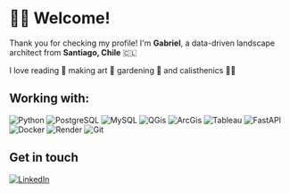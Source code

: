# 🙌🏽 Welcome! 

Thank you for checking my profile! I'm **Gabriel**, a data-driven landscape architect from **Santiago, Chile** 🇨🇱

I love reading 📖 making art 🎨 gardening 🌱 and calisthenics 🤸🏾




## Working with:
![Python](https://img.shields.io/badge/-Python-333333?style=flat&logo=python)
![PostgreSQL](https://img.shields.io/badge/-PostgreSQL-333333?style=flat&logo=PostgreSQL)
![MySQL](https://img.shields.io/badge/-MySQL-333333?style=flat&logo=MySQL)
![QGis](https://img.shields.io/badge/-QGis-333333?style=flat&logo=QGis)
![ArcGis](https://img.shields.io/badge/-ArcGis-333333?style=flat&logo=ArcGis)
![Tableau](https://img.shields.io/badge/-Tableau-333333?style=flat&logo=Tableau)
![FastAPI](https://img.shields.io/badge/-FastAPI-333333?style=flat&logo=fastapi)
![Docker](https://img.shields.io/badge/-Docker-333333?style=flat&logo=docker)
![Render](https://img.shields.io/badge/-Render-333333?style=flat&logo=render)
![Git](https://img.shields.io/badge/-Git-333333?style=flat&logo=Git)


## Get in touch
<a href="https://www.linkedin.com/in/g-a-ro-mu" target="_blank"><img alt="LinkedIn" src="https://img.shields.io/badge/linkedin-%230077B5.svg?&style=for-the-badge&logo=linkedin&logoColor=white" /></a>
